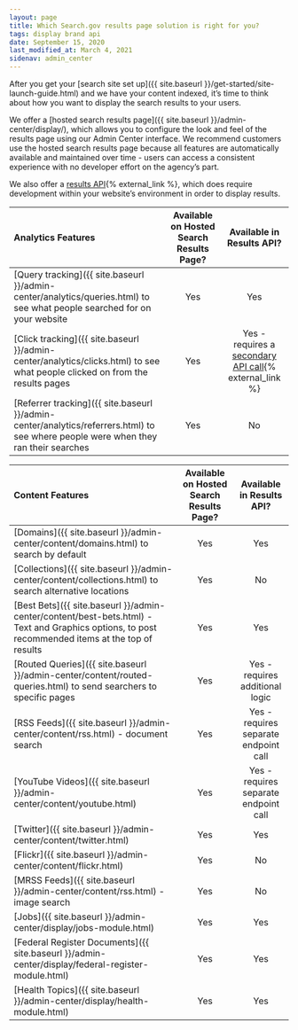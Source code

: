 ```yaml
---
layout: page
title: Which Search.gov results page solution is right for you?
tags: display brand api
date: September 15, 2020
last_modified_at: March 4, 2021
sidenav: admin_center
---
```


After you get your [search site set up]({{ site.baseurl }}/get-started/site-launch-guide.html) and we have your content indexed, it’s time to think about how you want to display the search results to your users.

We offer a [hosted search results page]({{ site.baseurl }}/admin-center/display/), which allows you to configure the look and feel of the results page using our Admin Center interface. We recommend customers use the hosted search results page because all features are automatically available and maintained over time - users can access a consistent experience with no developer effort on the agency’s part.

We also offer a [results API](https://open.gsa.gov/api/searchgov-results/){% external_link %}, which does require development within your website’s environment in order to display results.

| Analytics Features | Available on Hosted Search Results Page? | Available in Results API? |
| :-- | :--: | :--: |
| [Query tracking]({{ site.baseurl }}/admin-center/analytics/queries.html) to see what people searched for on your website | Yes | Yes |
| [Click tracking]({{ site.baseurl }}/admin-center/analytics/clicks.html) to see what people clicked on from the results pages | Yes | Yes - requires a [secondary API call](https://open.gsa.gov/api/searchgov-clicks/){% external_link %} |
| [Referrer tracking]({{ site.baseurl }}/admin-center/analytics/referrers.html) to see where people were when they ran their searches | Yes | No |

| Content Features | Available on Hosted Search Results Page? | Available in Results API? |
| :-- | :--: | :--: |
| [Domains]({{ site.baseurl }}/admin-center/content/domains.html) to search by default | Yes | Yes |
| [Collections]({{ site.baseurl }}/admin-center/content/collections.html) to search alternative locations | Yes | No |
| [Best Bets]({{ site.baseurl }}/admin-center/content/best-bets.html) - Text and Graphics options, to post recommended items at the top of results | Yes | Yes |
| [Routed Queries]({{ site.baseurl }}/admin-center/content/routed-queries.html) to send searchers to specific pages | Yes | Yes - requires additional logic |
| [RSS Feeds]({{ site.baseurl }}/admin-center/content/rss.html) - document search | Yes | Yes - requires separate endpoint call |
| [YouTube Videos]({{ site.baseurl }}/admin-center/content/youtube.html) | Yes | Yes - requires separate endpoint call |
| [Twitter]({{ site.baseurl }}/admin-center/content/twitter.html) | Yes | Yes |
| [Flickr]({{ site.baseurl }}/admin-center/content/flickr.html) | Yes | No |
| [MRSS Feeds]({{ site.baseurl }}/admin-center/content/rss.html) - image search | Yes | No |
| [Jobs]({{ site.baseurl }}/admin-center/display/jobs-module.html) | Yes | Yes |
| [Federal Register Documents]({{ site.baseurl }}/admin-center/display/federal-register-module.html) | Yes | Yes |
| [Health Topics]({{ site.baseurl }}/admin-center/display/health-module.html) | Yes | Yes |